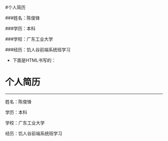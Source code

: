 #个人简历

###姓名：陈俊锋

###学历：本科

###学校：广东工业大学

###经历：饥人谷前端系统班学习

- 下面是HTML书写的：
<h1>个人简历</h1>
<hr/>
<p>姓名：陈俊锋</p>
<p>学历：本科</p>
<p>学校：广东工业大学</p>
<p>经历：饥人谷前端系统班学习</p>
